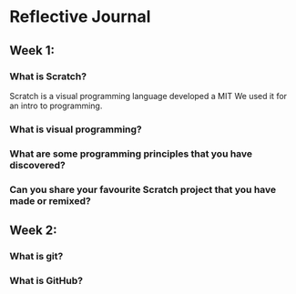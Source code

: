 # Reflective Journal

## Week 1:

### What is Scratch?
Scratch is a visual programming language developed a MIT We used it for an intro to programming.
### What is visual programming?

### What are some programming principles that you have discovered?

### Can you share your favourite Scratch project that you have made or remixed?

## Week 2:

### What is git?

### What is GitHub?

